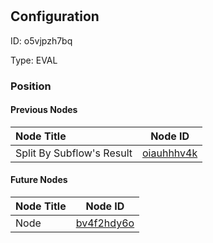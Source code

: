 # 
## Configuration
ID:  o5vjpzh7bq

Type: EVAL 








### Position

#### Previous Nodes
| Node Title | Node ID |
| :------------- | ------------ |
| Split By Subflow&#39;s Result | [oiauhhhv4k](./oiauhhhv4k.md) | 
 
 #### Future Nodes
| Node Title | Node ID |
| :------------- | ------------ |
| Node |[bv4f2hdy6o](./bv4f2hdy6o.md) | 